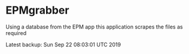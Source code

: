 # EPMgrabber
Using a database from the EPM app this application scrapes the files as required


Latest backup: Sun Sep 22 08:03:01 UTC 2019
